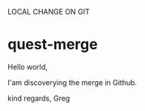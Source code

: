 LOCAL CHANGE ON GIT 
# quest-merge
Hello world,

I'am discoverying the merge in Github.

kind regards,
Greg
